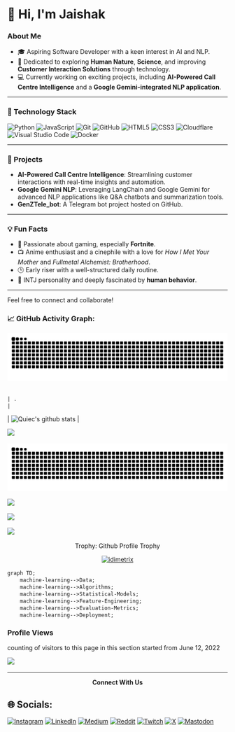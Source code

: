 
# 👋 Hi, I'm Jaishak

### About Me
- 🎓 Aspiring Software Developer with a keen interest in AI and NLP.  
- 🌟 Dedicated to exploring **Human Nature**, **Science**, and improving **Customer Interaction Solutions** through technology.  
- 💻 Currently working on exciting projects, including **AI-Powered Call Centre Intelligence** and a **Google Gemini-integrated NLP application**.  

---

### 🔧 Technology Stack
![Python](https://img.shields.io/badge/Python-3776AB?style=for-the-badge&logo=python&logoColor=white)
![JavaScript](https://img.shields.io/badge/JavaScript-F7DF1E?style=for-the-badge&logo=javascript&logoColor=black)
![Git](https://img.shields.io/badge/Git-F05032?style=for-the-badge&logo=git&logoColor=white)
![GitHub](https://img.shields.io/badge/GitHub-181717?style=for-the-badge&logo=github&logoColor=white)
![HTML5](https://img.shields.io/badge/HTML5-E34F26?style=for-the-badge&logo=html5&logoColor=white)
![CSS3](https://img.shields.io/badge/CSS3-1572B6?style=for-the-badge&logo=css3&logoColor=white)
![Cloudflare](https://img.shields.io/badge/Cloudflare-F38020?style=for-the-badge&logo=cloudflare&logoColor=white)
![Visual Studio Code](https://img.shields.io/badge/VS%20Code-007ACC?style=for-the-badge&logo=visual-studio-code&logoColor=white)
![Docker](https://img.shields.io/badge/Docker-2496ED?style=for-the-badge&logo=docker&logoColor=white)

---

### 📌 Projects
- **AI-Powered Call Centre Intelligence**: Streamlining customer interactions with real-time insights and automation.  
- **Google Gemini NLP**: Leveraging LangChain and Google Gemini for advanced NLP applications like Q&A chatbots and summarization tools.  
- **GenZTele_bot**: A Telegram bot project hosted on GitHub.  

---

### 💡 Fun Facts
- 👾 Passionate about gaming, especially **Fortnite**.  
- 📺 Anime enthusiast and a cinephile with a love for *How I Met Your Mother* and *Fullmetal Alchemist: Brotherhood*.  
- 🕒 Early riser with a well-structured daily routine.  
- 🧠 INTJ personality and deeply fascinated by **human behavior**.  

---

Feel free to connect and collaborate!  

<!--   GitHub stats graph -->

### 📈 GitHub Activity Graph:

<!--   green snake -->

![idimetrix's github activity graph](https://raw.githubusercontent.com/idimetrix/idimetrix/output/github-contribution-grid-snake.svg)

<!--   stats + languages -->
                                                                                                                                                | .                                                                                                                              |
| ![Quiec's github stats](https://github-readme-stats.vercel.app/api/top-langs/?username=idimetrix&theme=radical&layout=compact) |

<img src="https://github-readme-streak-stats.herokuapp.com/?user=idimetrix"></img>

<!-- dark snake -->

![idimetrix's github activity graph](https://raw.githubusercontent.com/idimetrix/idimetrix/output/github-contribution-grid-snake-dark.svg)

<!--   profile-green-animate -->

![](./profile-3d-contrib/profile-green-animate.svg)

<!--   grid-snake ![](https://github.com/idimetrix/idimetrix/blob/output/github-contribution-grid-snake.svg) -->

<!--  TOP codersrank для обновления картинки нужно обновить профиль на странице https://profile.codersrank.io/user/idimetrix-->

<img src="https://cr-summary-widget.azurewebsites.net/api/api?username=idimetrix&show-other-skills=true" width="auto"></img>

<!--  2d history skills для обновления картинки нужно обновить профиль на странице https://profile.codersrank.io/user/idimetrix-->

<img src="https://cr-skills-chart-widget.azurewebsites.net/api/api?username=idimetrix&show-other-skills=true" width="auto"></img>

<div align="center">
<summary>Trophy: Github Profile Trophy</summary>
</div>

<p align="center"> 
<a href="https://github.com/ryo-ma/github-profile-trophy"><img src="https://github-profile-trophy.vercel.app/?username=idimetrix" alt="idimetrix" /></a>
</p>

   <!--machine-learning-->

```mermaid
graph TD;
    machine-learning-->Data;
    machine-learning-->Algorithms;
    machine-learning-->Statistical-Models;
    machine-learning-->Feature-Engineering;
    machine-learning-->Evaluation-Metrics;
    machine-learning-->Deployment;
```

<!-- KannyaKumari , India - My Home-->


### Profile Views

counting of visitors to this page in this section started from June 12, 2022

![](https://count.getloli.com/get/@idimetrix.github.readme)
</br>

---

<p align="center"><strong>Connect With Us</strong></p>

## 🌐 Socials:
[![Instagram](https://img.shields.io/badge/Instagram-%23E4405F.svg?logo=Instagram&logoColor=white)](https://instagram.com/jaishak.offl) [![LinkedIn](https://img.shields.io/badge/LinkedIn-%230077B5.svg?logo=linkedin&logoColor=white)](https://linkedin.com/in/jaishakj) [![Medium](https://img.shields.io/badge/Medium-12100E?logo=medium&logoColor=white)](https://medium.com/@jaishak2003) [![Reddit](https://img.shields.io/badge/Reddit-%23FF4500.svg?logo=Reddit&logoColor=white)](https://reddit.com/user/inosuke_09) [![Twitch](https://img.shields.io/badge/Twitch-%239146FF.svg?logo=Twitch&logoColor=white)](https://twitch.tv/jaishak) [![X](https://img.shields.io/badge/X-black.svg?logo=X&logoColor=white)](https://x.com/jaishak_offl) [![Mastodon](https://img.shields.io/badge/-MASTODON-%232B90D9?style=for-the-badge&logo=mastodon&logoColor=white)](https://mastodon.social/@jaishakj) 
</a>
</p>



[//]: # "https://www.asciiart.eu/image-to-ascii"

```

                                  
